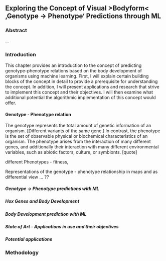 <h2>Exploring the Concept of Visual >Bodyform< ‚Genotype -> Phenotype‘ Predictions through ML	</h2>

<h3>Abstract</h3>

...

<h3>Introduction</h3>

This chapter provides an introduction to the concept of predicting genotype-phenotype relations based on the body development of organisms using machine learning. First, I will explain certain building blocks of the concept in detail to provide a prerequisite for understanding the concept. In addition, I will present applications and research that strive to implement this concept and their objectives. I will then examine what additional potential the algorithmic implementation of this concept would offer.


<h4>Genotype - Phenotype relation</h4> 

The genotype represents the total amount of genetic information of an organism. [Different variants of the same gene.] In contrast, the phenotype is the set of observable physical or biochemical characteristics of an organism. The phenotype arises from the interaction of many different genes, and additionally their interaction with many different environmental variables, such as abiotic factors, culture, or symbionts. [quote]

different Phenotypes - fitness, 

Representations of the genotype - phenotype relationship in maps and as differential view ...
??

<h5>Genotype -> Phenotype predictions with ML</h5> 



<h5>Hox Genes and Body Development</h5>



<h5>Body Development prediction with ML</h5> 


<h5>State of Art - Applications in use and their objectives</h5> 


<h5>Potential applications</h5> 


<h3>Methodology</h3>

